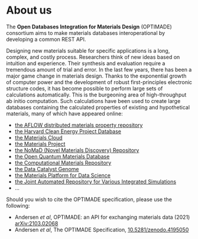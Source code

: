 # About us

The **Open Databases Integration for Materials Design** (OPTIMADE) consortium
aims to make materials databases interoperational by developing a common REST API.

Designing new materials suitable for specific applications is a long,
complex, and costly process. Researchers think of new ideas based on
intuition and experience. Their synthesis and evaluation require a
tremendous amount of trial and error. In the last few years, there has
been a major game change in materials design. Thanks to the exponential
growth of computer power and the development of robust first-principles
electronic structure codes, it has become possible to perform large sets
of calculations automatically. This is the burgeoning area of
high-throughput ab initio computation. Such calculations have been used
to create large databases containing the calculated properties of
existing and hypothetical materials, many of which have appeared online:

- [the AFLOW distributed materials property repository](http://aflowlib.org/)
- [the Harvard Clean Energy Project Database](http://molecularspace.org/)
- [the Materials Cloud](http://materialscloud.org/)
- [the Materials Project](http://materialsproject.org/)
- [the NoMaD (Novel Materials Discovery) Repository](http://nomad-repository.eu/)
- [the Open Quantum Materials Database](http://oqmd.org/)
- [the Computational Materials Repository](http://cmr.fysik.dtu.dk/)
- [the Data Catalyst Genome](http://suncat.stanford.edu/)
- [the Materials Platform for Data Science](http://mpds.io/)
- [the Joint Automated Repository for Various Integrated Simulations](https://jarvis.nist.gov)
- ...

Should you wish to cite the OPTIMADE specification, please use the following:

- Andersen *et al*, OPTIMADE: an API for exchanging materials data (2021) [arXiv:2103.02068](https://arxiv.org/abs/2103.02068)
- Andersen *et al*, The OPTIMADE Specification, [10.5281/zenodo.4195050](https://doi.org/10.5281/zenodo.4195050)
